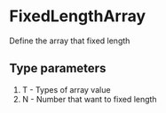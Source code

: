 # FixedLengthArray

Define the array that fixed length

## Type parameters
1. T - Types of array value
2. N - Number that want to fixed length
